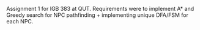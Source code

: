 Assignment 1 for IGB 383 at QUT.
Requirements were to implement A* and Greedy search for NPC pathfinding + implementing unique DFA/FSM for each NPC.
